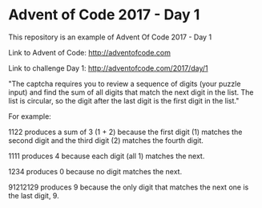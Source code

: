 # Advent of Code 2017 - Day 1
This repository is an example of Advent Of Code 2017 - Day 1

Link to Advent of Code: http://adventofcode.com

Link to challenge Day 1: http://adventofcode.com/2017/day/1

"The captcha requires you to review a sequence of digits (your puzzle input) and find the sum of all digits that match the next digit in the list. The list is circular, so the digit after the last digit is the first digit in the list."

For example:

1122 produces a sum of 3 (1 + 2) because the first digit (1) matches the second digit and the third digit (2) matches the fourth digit.

1111 produces 4 because each digit (all 1) matches the next.

1234 produces 0 because no digit matches the next.

91212129 produces 9 because the only digit that matches the next one is the last digit, 9.
